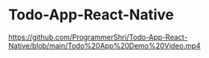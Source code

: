 # Todo-App-React-Native

https://github.com/ProgrammerShri/Todo-App-React-Native/blob/main/Todo%20App%20Demo%20Video.mp4
